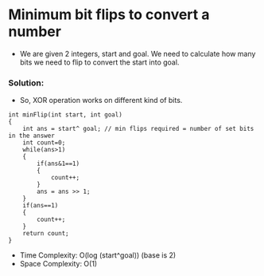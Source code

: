 # Minimum bit flips to convert a number
- We are given 2 integers, start and goal. We need to calculate how many bits we need to flip to convert the start into goal.

### Solution:
- So, XOR operation works on different kind of bits.
```
int minFlip(int start, int goal)
{
    int ans = start^ goal; // min flips required = number of set bits in the answer
    int count=0;
    while(ans>1)
    {
        if(ans&1==1)
        {
            count++;
        }
        ans = ans >> 1;
    }
    if(ans==1)
    {
        count++;
    }
    return count;
}

```
- Time Complexity: O(log (start^goal)) (base is 2)
- Space Complexity: O(1)